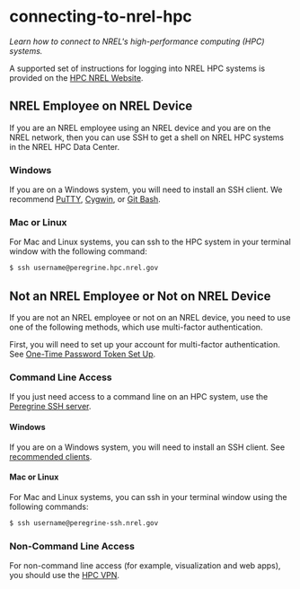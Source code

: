 # connecting-to-nrel-hpc

*Learn how to connect to NREL's high-performance computing (HPC) systems.*

A supported set of instructions for logging into NREL HPC systems is provided on the [HPC NREL Website](https://www.nrel.gov/hpc/system-connection.html).

## NREL Employee on NREL Device

If you are an NREL employee using an NREL device and you are on the NREL network, then you can use SSH to get a shell on NREL HPC systems in the NREL HPC Data Center.

### Windows

If you are on a Windows system, you will need to install an SSH client.  We recommend [PuTTY](https://www.nrel.gov/hpc/putty-ssh-gateway.html), [Cygwin](https://cygwin.com/install.html), or [Git Bash](https://git-scm.com/downloads).

### Mac or Linux

For Mac and Linux systems, you can ssh to the HPC system in your terminal window with the following command:

```bash
$ ssh username@peregrine.hpc.nrel.gov
```

## Not an NREL Employee or Not on NREL Device

If you are not an NREL employee or not on an NREL device, you need to use one of the following methods, which use multi-factor authentication.

First, you will need to set up your account for multi-factor authentication. See [One-Time Password Token Set Up](https://www.nrel.gov/hpc/one-time-password-tokens.html).

### Command Line Access

If you just need access to a command line on an HPC system, use the [Peregrine SSH server](https://www.nrel.gov/hpc/peregrine-ssh.html).

#### Windows

If you are on a Windows system, you will need to install an SSH client. See [recommended clients](#windows).

#### Mac or Linux

For Mac and Linux systems, you can ssh in your terminal window using the following commands:

```bash
$ ssh username@peregrine-ssh.nrel.gov
```

### Non-Command Line Access

For non-command line access (for example, visualization and web apps), you should use the [HPC VPN](https://www.nrel.gov/hpc/vpn-system-connection.html).
